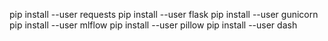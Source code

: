 pip install --user requests
pip install --user flask
pip install --user gunicorn
pip install --user mlflow
pip install --user pillow
pip install --user dash
